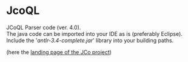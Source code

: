 # JcoQL
JCoQL Parser code (ver. 4.0).  
The java code can be imported into your IDE as is (preferably Eclipse).  
Include the '*antlr-3.4-complete.jar*' library into your building paths.
  
(here the [landing page of the JCo project](https://github.com/JcoProjectTeam/JcoProjectPage))
